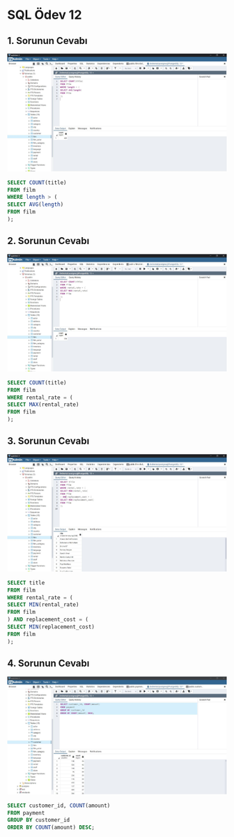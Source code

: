 # SQL Ödev 12

## 1. Sorunun Cevabı 

![answer12.1](./images/12.1.JPG)

```sql
SELECT COUNT(title)
FROM film
WHERE length > (
SELECT AVG(length)
FROM film
);

```
## 2. Sorunun Cevabı 

![answer12.2](./images/12.2.JPG)

```sql
SELECT COUNT(title)
FROM film
WHERE rental_rate = (
SELECT MAX(rental_rate)
FROM film
);


```

## 3. Sorunun Cevabı 

![answer12.3](./images/12.3.JPG)

```sql
SELECT title
FROM film
WHERE rental_rate = (
SELECT MIN(rental_rate)
FROM film
) AND replacement_cost = (
SELECT MIN(replacement_cost)
FROM film
);


```

## 4. Sorunun Cevabı 

![answer12.4](./images/12.4.JPG)

```sql
SELECT customer_id, COUNT(amount) 
FROM payment
GROUP BY customer_id
ORDER BY COUNT(amount) DESC;



```
